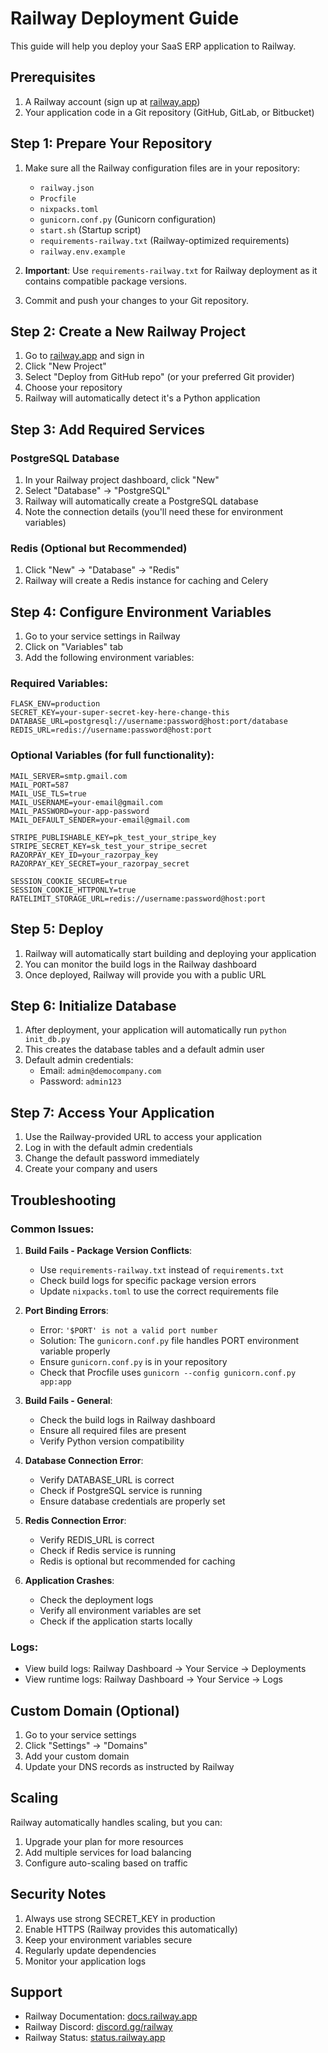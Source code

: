 # Railway Deployment Guide

This guide will help you deploy your SaaS ERP application to Railway.

## Prerequisites

1. A Railway account (sign up at [railway.app](https://railway.app))
2. Your application code in a Git repository (GitHub, GitLab, or Bitbucket)

## Step 1: Prepare Your Repository

1. Make sure all the Railway configuration files are in your repository:
   - `railway.json`
   - `Procfile`
   - `nixpacks.toml`
   - `gunicorn.conf.py` (Gunicorn configuration)
   - `start.sh` (Startup script)
   - `requirements-railway.txt` (Railway-optimized requirements)
   - `railway.env.example`

2. **Important**: Use `requirements-railway.txt` for Railway deployment as it contains compatible package versions.

3. Commit and push your changes to your Git repository.

## Step 2: Create a New Railway Project

1. Go to [railway.app](https://railway.app) and sign in
2. Click "New Project"
3. Select "Deploy from GitHub repo" (or your preferred Git provider)
4. Choose your repository
5. Railway will automatically detect it's a Python application

## Step 3: Add Required Services

### PostgreSQL Database
1. In your Railway project dashboard, click "New"
2. Select "Database" → "PostgreSQL"
3. Railway will automatically create a PostgreSQL database
4. Note the connection details (you'll need these for environment variables)

### Redis (Optional but Recommended)
1. Click "New" → "Database" → "Redis"
2. Railway will create a Redis instance for caching and Celery

## Step 4: Configure Environment Variables

1. Go to your service settings in Railway
2. Click on "Variables" tab
3. Add the following environment variables:

### Required Variables:
```
FLASK_ENV=production
SECRET_KEY=your-super-secret-key-here-change-this
DATABASE_URL=postgresql://username:password@host:port/database
REDIS_URL=redis://username:password@host:port
```

### Optional Variables (for full functionality):
```
MAIL_SERVER=smtp.gmail.com
MAIL_PORT=587
MAIL_USE_TLS=true
MAIL_USERNAME=your-email@gmail.com
MAIL_PASSWORD=your-app-password
MAIL_DEFAULT_SENDER=your-email@gmail.com

STRIPE_PUBLISHABLE_KEY=pk_test_your_stripe_key
STRIPE_SECRET_KEY=sk_test_your_stripe_secret
RAZORPAY_KEY_ID=your_razorpay_key
RAZORPAY_KEY_SECRET=your_razorpay_secret

SESSION_COOKIE_SECURE=true
SESSION_COOKIE_HTTPONLY=true
RATELIMIT_STORAGE_URL=redis://username:password@host:port
```

## Step 5: Deploy

1. Railway will automatically start building and deploying your application
2. You can monitor the build logs in the Railway dashboard
3. Once deployed, Railway will provide you with a public URL

## Step 6: Initialize Database

1. After deployment, your application will automatically run `python init_db.py`
2. This creates the database tables and a default admin user
3. Default admin credentials:
   - Email: `admin@democompany.com`
   - Password: `admin123`

## Step 7: Access Your Application

1. Use the Railway-provided URL to access your application
2. Log in with the default admin credentials
3. Change the default password immediately
4. Create your company and users

## Troubleshooting

### Common Issues:

1. **Build Fails - Package Version Conflicts**:
   - Use `requirements-railway.txt` instead of `requirements.txt`
   - Check build logs for specific package version errors
   - Update `nixpacks.toml` to use the correct requirements file

2. **Port Binding Errors**:
   - Error: `'$PORT' is not a valid port number`
   - Solution: The `gunicorn.conf.py` file handles PORT environment variable properly
   - Ensure `gunicorn.conf.py` is in your repository
   - Check that Procfile uses `gunicorn --config gunicorn.conf.py app:app`

3. **Build Fails - General**:
   - Check the build logs in Railway dashboard
   - Ensure all required files are present
   - Verify Python version compatibility

4. **Database Connection Error**: 
   - Verify DATABASE_URL is correct
   - Check if PostgreSQL service is running
   - Ensure database credentials are properly set

5. **Redis Connection Error**: 
   - Verify REDIS_URL is correct
   - Check if Redis service is running
   - Redis is optional but recommended for caching

6. **Application Crashes**: 
   - Check the deployment logs
   - Verify all environment variables are set
   - Check if the application starts locally

### Logs:
- View build logs: Railway Dashboard → Your Service → Deployments
- View runtime logs: Railway Dashboard → Your Service → Logs

## Custom Domain (Optional)

1. Go to your service settings
2. Click "Settings" → "Domains"
3. Add your custom domain
4. Update your DNS records as instructed by Railway

## Scaling

Railway automatically handles scaling, but you can:
1. Upgrade your plan for more resources
2. Add multiple services for load balancing
3. Configure auto-scaling based on traffic

## Security Notes

1. Always use strong SECRET_KEY in production
2. Enable HTTPS (Railway provides this automatically)
3. Keep your environment variables secure
4. Regularly update dependencies
5. Monitor your application logs

## Support

- Railway Documentation: [docs.railway.app](https://docs.railway.app)
- Railway Discord: [discord.gg/railway](https://discord.gg/railway)
- Railway Status: [status.railway.app](https://status.railway.app)
